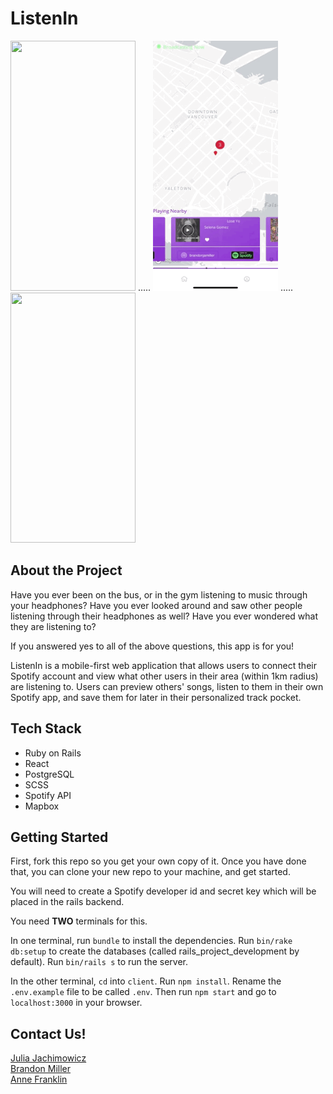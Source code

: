# ListenIn

<img src="Docs/browse.gif"
alt="" width="200" height="400"/>
.....
<img src="Docs/change-song.gif"
alt="" width="200" height="400"/>
.....
<img src="Docs/save-pocket.gif"
alt="" width="200" height="400"/>


## About the Project

Have you ever been on the bus, or in the gym listening to music through your headphones?
Have you ever looked around and saw other people listening through their headphones as well?
Have you ever wondered what they are listening to?

If you answered yes to all of the above questions, this app is for you!

ListenIn is a mobile-first web application that allows users to connect their Spotify account and view what other users in their area (within 1km radius) are listening to. Users can preview others' songs, listen to them in their own Spotify app, and save them for later in their personalized track pocket.

## Tech Stack

- Ruby on Rails
- React
- PostgreSQL
- SCSS
- Spotify API
- Mapbox
## Getting Started
First, fork this repo so you get your own copy of it. Once you have done that, you can clone your new repo to your machine, and get started.

You will need to create a Spotify developer id and secret key which will be placed in the rails backend.

You need **TWO** terminals for this.

In one terminal, run `bundle` to install the dependencies. Run `bin/rake db:setup` to create the databases (called rails_project_development by default). Run `bin/rails s` to run the server.

In the other terminal, `cd` into `client`. Run `npm install`. Rename the `.env.example` file to be called `.env`. Then run `npm start` and go to `localhost:3000` in your browser.

## Contact Us!
[Julia Jachimowicz](https://github.com/juliaj621)
<br>
[Brandon Miller](https://github.com/Bjam091)
<br>
[Anne Franklin](https://github.com/anmerfrank)
